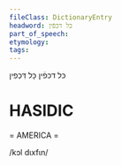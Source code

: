 ```yaml
---
fileClass: DictionaryEntry
headword: כּל דכפֿין
part_of_speech: 
etymology: 
tags: 
---
```

כּל דכפֿין
כָּל דִּכְפִין

HASIDIC
=======
= AMERICA = 

/kɔl dɩxfɩn/